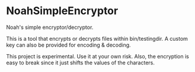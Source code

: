 # NoahSimpleEncryptor
Noah's simple encryptor/decryptor.

This is a tool that encrypts or decrypts files within bin/testingdir. A custom key can also be provided for encoding & decoding.

This project is experimental. Use it at your own risk. Also, the encryption is easy to break since it just shifts the values of the characters.
